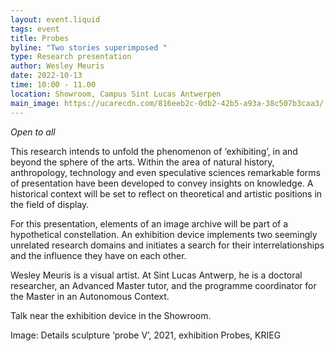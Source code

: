 ```yaml
---
layout: event.liquid
tags: event
title: Probes
byline: "Two stories superimposed "
type: Research presentation
author: Wesley Meuris
date: 2022-10-13
time: 10:00 - 11.00
location: Showroom, Campus Sint Lucas Antwerpen
main_image: https://ucarecdn.com/816eeb2c-0db2-42b5-a93a-38c507b3caa3/
---
```

*Open to all*

This research intends to unfold the phenomenon of ‘exhibiting’, in and beyond the sphere of the arts. Within the area of natural history, anthropology, technology and even speculative sciences remarkable forms of presentation have been developed to convey insights on knowledge. A historical context will be set to reflect on theoretical and artistic positions in the field of display.

For this presentation, elements of an image archive will be part of a hypothetical constellation. An exhibition device implements two seemingly unrelated research domains and initiates a search for their interrelationships and the influence they have on each other. 

Wesley Meuris is a visual artist. At Sint Lucas Antwerp, he is a doctoral researcher, an Advanced Master tutor, and the programme coordinator for the Master in an Autonomous Context.

Talk near the exhibition device in the Showroom. 

Image: Details sculpture ‘probe V’, 2021, exhibition Probes, KRIEG